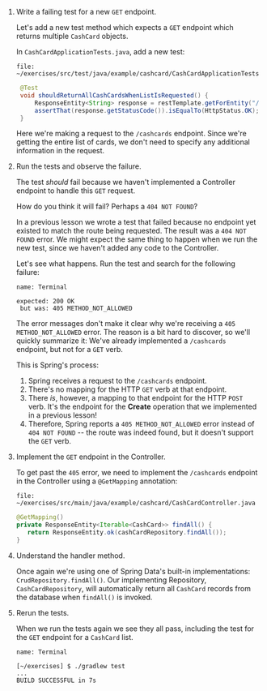 1. Write a failing test for a new `GET` endpoint.

   Let's add a new test method which expects a `GET` endpoint which returns multiple `CashCard` objects.

   In `CashCardApplicationTests.java`, add a new test:

   ```editor:open-file
   file: ~/exercises/src/test/java/example/cashcard/CashCardApplicationTests.java
   ```

   ```java
    @Test
    void shouldReturnAllCashCardsWhenListIsRequested() {
        ResponseEntity<String> response = restTemplate.getForEntity("/cashcards", String.class);
        assertThat(response.getStatusCode()).isEqualTo(HttpStatus.OK);
    }
   ```

   Here we're making a request to the `/cashcards` endpoint. Since we're getting the entire list of cards, we don't need to specify any additional information in the request.

1. Run the tests and observe the failure.

   The test _should_ fail because we haven't implemented a Controller endpoint to handle this `GET` request.

   How do you think it will fail? Perhaps a `404 NOT FOUND`?

   In a previous lesson we wrote a test that failed because no endpoint yet existed to match the route being requested. The result was a `404 NOT FOUND` error. We might expect the same thing to happen when we run the new test, since we haven't added any code to the Controller.

   Let's see what happens. Run the test and search for the following failure:

   ```dashboard:open-dashboard
   name: Terminal
   ```

   ```shell
   expected: 200 OK
    but was: 405 METHOD_NOT_ALLOWED
   ```

   The error messages don't make it clear why we're receiving a `405 METHOD_NOT_ALLOWED` error. The reason is a bit hard to discover, so we'll quickly summarize it: We've already implemented a `/cashcards` endpoint, but not for a `GET` verb.

   This is Spring's process:

   1. Spring receives a request to the `/cashcards` endpoint.
   1. There's no mapping for the HTTP `GET` verb at that endpoint.
   1. There _is_, however, a mapping to that endpoint for the HTTP `POST` verb. It's the endpoint for the **Create** operation that we implemented in a previous lesson!
   1. Therefore, Spring reports a `405 METHOD_NOT_ALLOWED` error instead of `404 NOT FOUND` -- the route was indeed found, but it doesn't support the `GET` verb.

1. Implement the `GET` endpoint in the Controller.

   To get past the `405` error, we need to implement the `/cashcards` endpoint in the Controller using a `@GetMapping` annotation:

   ```editor:open-file
   file: ~/exercises/src/main/java/example/cashcard/CashCardController.java
   ```

   ```java
   @GetMapping()
   private ResponseEntity<Iterable<CashCard>> findAll() {
      return ResponseEntity.ok(cashCardRepository.findAll());
   }
   ```

1. Understand the handler method.

   Once again we're using one of Spring Data's built-in implementations: `CrudRepository.findAll()`. Our implementing Repository, `CashCardRepository`, will automatically return all `CashCard` records from the database when `findAll()` is invoked.

1. Rerun the tests.

   When we run the tests again we see they all pass, including the test for the `GET` endpoint for a `CashCard` list.

   ```dashboard:open-dashboard
   name: Terminal
   ```

   ```shell
   [~/exercises] $ ./gradlew test
   ...
   BUILD SUCCESSFUL in 7s
   ```
